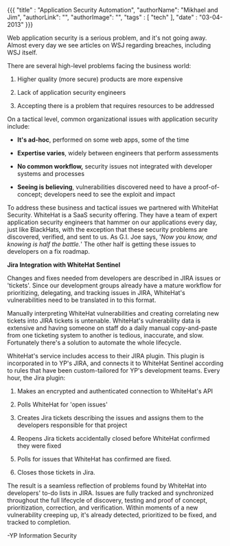 {{{
  "title" : "Application Security Automation",
  "authorName": "Mikhael and Jim",
  "authorLink": "",
  "authorImage": "",
  "tags" : [ "tech" ],
  "date" : "03-04-2013"
}}}

Web application security is a serious problem, and it's not going away.  Almost
every day we see articles on WSJ regarding breaches, including WSJ itself.



There are several high-level problems facing the business world:

1) Higher quality (more secure) products are more expensive

2) Lack of application security engineers

3) Accepting there is a problem that requires resources to be addressed



On a tactical level, common organizational issues with application security
include:

-   **It's ad-hoc**, performed on some web apps, some of the time

-   **Expertise varies**, widely between engineers that perform assessments

-   **No common workflow,** security issues not integrated with developer
    systems and processes

-   **Seeing is believing**, vulnerabilities discovered need to have a
    proof-of-concept; developers need to see the exploit and impact



To address these business and tactical issues we partnered with WhiteHat
Security.  WhiteHat is a SaaS security offering.  They have a team of expert
application security engineers that hammer on our applications every day, just
like BlackHats, with the exception that these security problems are discovered,
verified, and sent to us.  As G.I. Joe says, '*Now you know, and knowing is half
the battle.*' The other half is getting these issues to developers on a fix
roadmap.



**Jira Integration with WhiteHat Sentinel**

Changes and fixes needed from developers are described in JIRA issues or
'tickets'. Since our development groups already have a mature workflow for
prioritizing, delegating, and tracking issues in JIRA, WhiteHat's
vulnerabilities need to be translated in to this format.

Manually interpreting WhiteHat vulnerabilities and creating correlating new
tickets into JIRA tickets is untenable.  WhiteHat's vulnerability data is
extensive and having someone on staff do a daily manual copy-and-paste from one
ticketing system to another is tedious, inaccurate, and slow.  Fortunately
there's a solution to automate the whole lifecycle.

WhiteHat's service includes access to their JIRA plugin.  This plugin is
incorporated in to YP's JIRA, and connects it to WhiteHat Sentinel according to
rules that have been custom-tailored for YP's development teams.  Every hour,
the Jira plugin:



1.  Makes an encrypted and authenticated connection to WhiteHat's API

2.  Polls WhiteHat for 'open issues'

3.  Creates Jira tickets describing the issues and assigns them to the
    developers responsible for that project

4.  Reopens Jira tickets accidentally closed before WhiteHat confirmed they were
    fixed

5.  Polls for issues that WhiteHat has confirmed are fixed.

6.  Closes those tickets in Jira.



The result is a seamless reflection of problems found by WhiteHat into
developers' to-do lists in JIRA.  Issues are fully tracked and synchronized
throughout the full lifecycle of discovery, testing and proof of concept,
prioritization, correction, and verification.  Within moments of a new
vulnerability creeping up, it's already detected, prioritized to be fixed, and
tracked to completion.



-YP Information Security
